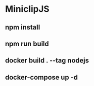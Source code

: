 # MiniclipJS

## npm install
## npm run build
## docker build . --tag nodejs
## docker-compose up -d